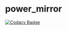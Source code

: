 # power_mirror
[![Codacy Badge](https://api.codacy.com/project/badge/Grade/f154404a4aa84c9294c083ab9fb8bb11)](https://app.codacy.com/app/ranjithashavi/power_mirror?utm_source=github.com&utm_medium=referral&utm_content=ranjithashavi/power_mirror&utm_campaign=Badge_Grade_Dashboard)